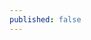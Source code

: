 ```yaml
---
published: false
---
```

<style> .highlight-left {margin-left: 0} canvas { position: relative; top: 0;} </style>

<script src="/public/js/three.min.js"></script> 

<script src="/public/js/dat.gui.min.js"></script> 

<script src="/public/js/OBJLoader.js"></script> 

<script src="/public/js/SubdivisionModifier.js"></script> 

<script type="x-shader/x-vertex" id="vertexshader"> 
attribute float distance; 
attribute vec3 surfaceNormal; 
uniform float amplitude; 
varying vec3 vNormal; 

void main() 
{ vNormal = normal; 
vec3 newPosition = position + surfaceNormal * vec3(distance * amplitude); 
gl_Position = projectionMatrix * modelViewMatrix * vec4(newPosition,1.0); 
} </script> 

<script type="x-shader/x-fragment" id="fragmentshader"> 
varying vec3 vNormal; 
void main() { 
vec3 light = vec3(0.7, 0.5, 1.0); 
light = normalize(light); 
float dProd = max(0.0, dot(vNormal, light)); 
gl_FragColor = vec4(dProd, // R dProd, // G dProd, // B 1.0); // A } </script> 

<script src="/public/js/teapot.js"></script> 